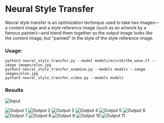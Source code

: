 # Neural Style Transfer

Neural style transfer is an optimization technique used to take two images—a content image and a style reference image (such as an artwork by a famous painter)—and blend them together so the output image looks like the content image, but “painted” in the style of the style reference image.

### Usage:

    python3 neural_style_transfer.py --model models/eccv16/the_wave.t7 --image images/elon.jpg
    python3 neural_style_transfer_examine.py --models models --image images/elon.jpg
    python3 neural_style_transfer_video.py --models models

### Results

![Input](/images/elon.jpg)

![Output 1](/outputs/1.png)
![Output 2](/outputs/2.png)
![Output 3](/outputs/3.png)
![Output 4](/outputs/4.png)
![Output 5](/outputs/5.png)
![Output 6](/outputs/6.png)
![Output 7](/outputs/7.png)
![Output 8](/outputs/8.png)
![Output 9](/outputs/9.png)
![Output 10](/outputs/10.png)
![Output 11](/outputs/11.png)
